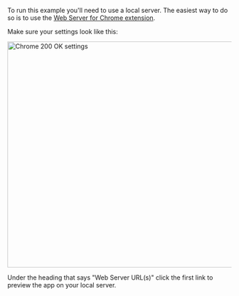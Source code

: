 To run this example you'll need to use a local server. The easiest way to do
so is to use the [Web Server for Chrome extension](https://chrome.google.com/webstore/detail/web-server-for-chrome/ofhbbkphhbklhfoeikjpcbhemlocgigb?hl=en).

Make sure your settings look like this:

<img width="508" alt="Chrome 200 OK settings" src="https://cloud.githubusercontent.com/assets/1066253/15949782/e321b31e-2e5e-11e6-9d0f-f26b14c9a214.png">

Under the heading that says "Web Server URL(s)" click the first link to preview the app on your local server.
